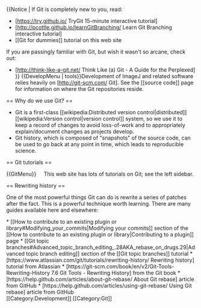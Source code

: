 {{Notice | If Git is completely new to you, read:
* [https://try.github.io/ TryGit 15-minute interactive tutorial]
* [http://pcottle.github.io/learnGitBranching/ Learn Git Branching interactive tutorial]
* [[Git for dummies]] tutorial on this web site

If you are passingly familiar with Git, but wish it wasn't so arcane, check out:
* [http://think-like-a-git.net/ Think Like (a) Git - A Guide for the Perplexed]
}}
{{DevelopMenu | tools}}Development of ImageJ and related software relies heavily on [http://git-scm.com/ Git]. See the [[source code]] page for information on where the Git repositories reside.

== Why do we use Git? ==
* Git is a first-class [[wikipedia:Distributed version control|distributed]] [[wikipedia:Version control|version control]] system, so we use it to keep a record of changes to avoid loss-of-work and to appropriately explain/document changes as projects develop.
* Git history, which is composed of "snapshots" of the source code, can be used to go back at any point in time, which leads to reproducible science.

== Git tutorials ==

<div style="float: left; padding-right: 20px">{{GitMenu}}</div>
This web site has lots of tutorials on Git; see the left sidebar.

== Rewriting history ==

One of the most powerful things Git can do is rewrite a series of patches after the fact. This is a powerful technique worth learning. There are many guides available here and elsewhere:
<div style="list-style-position: inside;">
* [[How to contribute to an existing plugin or library#Modifying_your_commits|Modifying your commits]] section of the [[How to contribute to an existing plugin or library|Contributing to a plugin]] page
* [[Git topic branches#Advanced_topic_branch_editing_.28AKA_rebase_on_drugs.29|Advanced topic branch editing]] section of the [[Git topic branches]] tutorial
* [https://www.atlassian.com/git/tutorials/rewriting-history/ Rewriting history] tutorial from Atlassian
* [https://git-scm.com/book/en/v2/Git-Tools-Rewriting-History 7.6 Git Tools - Rewriting History] from the Git book
* [https://help.github.com/articles/about-git-rebase/ About Git rebase] article from GitHub
* [https://help.github.com/articles/using-git-rebase/ Using Git rebase] article from GitHub
</div>
[[Category:Development]]
[[Category:Git]]
